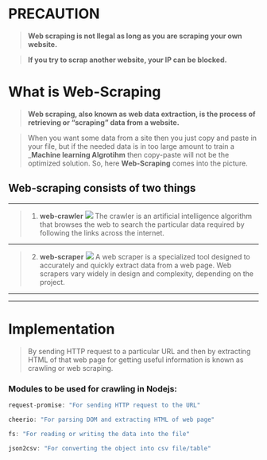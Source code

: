 # PRECAUTION

>__Web scraping is not llegal as long as you are scraping your own website.__

>__If you try to scrap another website, your IP can be blocked.__

# What is Web-Scraping

>__Web scraping, also known as web data extraction, is the process of retrieving or “scraping” data from a website.__

>When you want some data from a site then you just copy and paste in your file, but if the needed data is in too large amount to train a ___Machine learning Algrotihm__ then copy-paste will not be the optimized solution.
So, here __Web-Scraping__ comes into the picture.



## Web-scraping consists of two things
***
>1. **web-crawler**
>![](https://www.scrapinghub.com/wp-content/uploads/2019/05/crawler.png)
>The crawler is an artificial intelligence algorithm that browses the web to search the particular data required by following the links across the internet.

___


>2. **web-scraper**
>![](https://www.scrapinghub.com/wp-content/uploads/2019/05/scraper.png)
>A web scraper is a specialized tool designed to accurately and quickly extract data from a web page. Web scrapers vary widely in design and complexity, depending on the project.



***
***

# Implementation

>By sending HTTP request to a particular URL and then by extracting HTML of that web page for getting useful information is known as crawling or web scraping.

### **Modules to be used for crawling in Nodejs:**

```Javascript
request-promise: "For sending HTTP request to the URL"
```
```Javascript  
cheerio: "For parsing DOM and extracting HTML of web page"
```
```Javascript  
fs: "For reading or writing the data into the file"
```
```Javascript
json2csv: "For converting the object into csv file/table"
```
